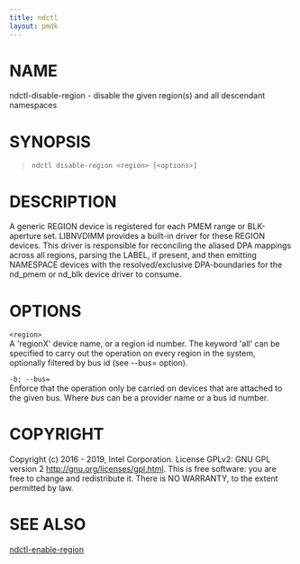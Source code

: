 ```yaml
---
title: ndctl
layout: pmdk
---
```


NAME
====

ndctl-disable-region - disable the given region(s) and all descendant
namespaces

SYNOPSIS
========

>     ndctl disable-region <region> [<options>]

DESCRIPTION
===========

A generic REGION device is registered for each PMEM range or
BLK-aperture set. LIBNVDIMM provides a built-in driver for these REGION
devices. This driver is responsible for reconciling the aliased DPA
mappings across all regions, parsing the LABEL, if present, and then
emitting NAMESPACE devices with the resolved/exclusive DPA-boundaries
for the nd\_pmem or nd\_blk device driver to consume.

OPTIONS
=======

`<region>`  
    A 'regionX' device name, or a region id number. The keyword 'all' can
    be specified to carry out the operation on every region in the system,
    optionally filtered by bus id (see --bus= option).

`-b; --bus=`  
Enforce that the operation only be carried on devices that are attached
to the given bus. Where *bus* can be a provider name or a bus id number.

COPYRIGHT
=========

Copyright (c) 2016 - 2019, Intel Corporation. License GPLv2: GNU GPL
version 2 <http://gnu.org/licenses/gpl.html>. This is free software: you
are free to change and redistribute it. There is NO WARRANTY, to the
extent permitted by law.

SEE ALSO
========

[ndctl-enable-region](ndctl-enable-region.md)
